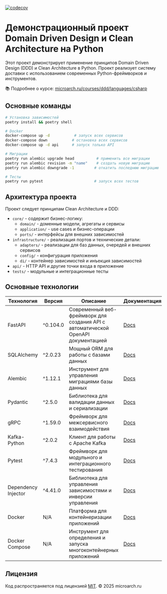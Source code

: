 [![codecov](https://codecov.io/gh/cherrykolya/microarch-ru-ddd-in-practice-python/branch/main/graph/badge.svg)](https://codecov.io/gh/cherrykolya/microarch-ru-ddd-in-practice-python)

# Демонстрационный проект Domain Driven Design и Clean Architecture на Python

Этот проект демонстрирует применение принципов Domain Driven Design (DDD) и Clean Architecture в Python. Проект реализует систему доставки с использованием современных Python-фреймворков и инструментов.

📚 Подробнее о курсе: [microarch.ru/courses/ddd/languages/csharp](http://microarch.ru/courses/ddd/languages/csharp)

## Основные команды

```bash
# Установка зависимостей
poetry install && poetry shell

# Docker
docker-compose up -d           # запуск всех сервисов
docker-compose down           # остановка всех сервисов
docker-compose up -d api      # запуск только API

# Миграции
poetry run alembic upgrade head          # применить все миграции
poetry run alembic revision -m "name"    # создать новую миграцию
poetry run alembic downgrade -1         # откатить последнюю миграцию

# Тесты
poetry run pytest                       # запуск всех тестов
```

## Архитектура проекта

Проект следует принципам Clean Architecture и DDD:

- `core/` - содержит бизнес-логику:
  - `domain/` - доменные модели, агрегаты и сервисы
  - `application/` - use cases и бизнес-операции
  - `ports/` - интерфейсы для внешних зависимостей
- `infrastructure/` - реализация портов и технические детали:
  - `adapters/` - реализации для баз данных, очередей и внешних сервисов
  - `config/` - конфигурация приложения
  - `di/` - контейнер зависимостей и инъекция зависимостей
- `api/` - HTTP API и другие точки входа в приложение
- `tests/` - модульные и интеграционные тесты

## Основные технологии

| Технология | Версия | Описание | Документация |
|------------|---------|-----------|--------------|
| FastAPI | ^0.104.0 | Современный веб-фреймворк для создания API с автоматической OpenAPI документацией | [Docs](https://fastapi.tiangolo.com/) |
| SQLAlchemy | ^2.0.23 | Мощный ORM для работы с базами данных | [Docs](https://docs.sqlalchemy.org/en/20/) |
| Alembic | ^1.12.1 | Инструмент для управления миграциями базы данных | [Docs](https://alembic.sqlalchemy.org/) |
| Pydantic | ^2.5.0 | Библиотека для валидации данных и сериализации | [Docs](https://docs.pydantic.dev/) |
| gRPC | ^1.59.0 | Фреймворк для межсервисного взаимодействия | [Docs](https://grpc.io/docs/languages/python/) |
| Kafka-Python | ^2.0.2 | Клиент для работы с Apache Kafka | [Docs](https://kafka-python.readthedocs.io/) |
| Pytest | ^7.4.3 | Фреймворк для модульного и интеграционного тестирования | [Docs](https://docs.pytest.org/) |
| Dependency Injector | ^4.41.0 | Библиотека для управления зависимостями и инверсии управления | [Docs](https://python-dependency-injector.ets-labs.org/) |
| Docker | N/A | Платформа для контейнеризации приложений | [Docs](https://docs.docker.com/) |
| Docker Compose | N/A | Инструмент для определения и запуска многоконтейнерных приложений | [Docs](https://docs.docker.com/compose/) |

## Лицензия

Код распространяется под лицензией [MIT](./LICENSE).
© 2025 microarch.ru
